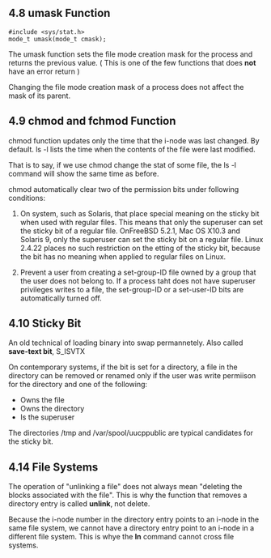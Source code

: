 4.8 umask Function
-------------------
    #include <sys/stat.h>
    mode_t umask(mode_t cmask);

The umask function sets the file mode creation mask for the process and returns the previous value. ( This is one of the few functions that does **not** have an error return )

Changing the file mode creation mask of a process does not affect the mask of its parent.

4.9 chmod and fchmod Function
-----------------------------
chmod function updates only the time that the i-node was last changed. By default. ls -l lists the time when the contents of the file were last modified.

That is to say, if we use chmod change the stat of some file, the ls -l command will show the same time as before.

chmod automatically clear two of the permission bits under following conditions:

1. On system, such as Solaris, that place special meaning on the sticky bit when used with regular files. This means that only the superuser can set the sticky bit of a regular file. OnFreeBSD 5.2.1, Mac OS X10.3 and Solaris 9, only the superuser can set the sticky bit on a regular file. Linux 2.4.22 places no such restriction on the etting of the sticky bit, because the bit has no meaning when applied to regular files on Linux.

2. Prevent a user from creating a set-group-ID file owned by a group that the user does not belong to. If a process taht does not have superuser privileges writes to a file, the set-group-ID or a set-user-ID bits are automatically turned off.

4.10 Sticky Bit
---------------
An old technical of loading binary into swap permannetely. Also called **save-text bit**, S_ISVTX

On contemporary systems, if the bit is set for a directory, a file in the directory can be removed or renamed only if the user was write permiison for the directory and one of the following:

+ Owns the file
+ Owns the directory
+ Is the superuser

The directories /tmp and /var/spool/uucppublic are typical candidates for the sticky bit.

4.14 File Systems
--------------------
The operation of "unlinking a file" does not always mean "deleting the blocks associated with the file". This is why the function that removes a directory entry is called **unlink**, not delete.

Because the i-node number in the directory entry points to an i-node in the same file system, we cannot have a directory entry point to an i-node in a different file system. This is whye the **ln** command cannot cross file systems.



